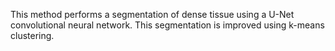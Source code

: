 This method performs a segmentation of dense tissue using a U-Net convolutional neural network. This segmentation is improved using k-means clustering.

